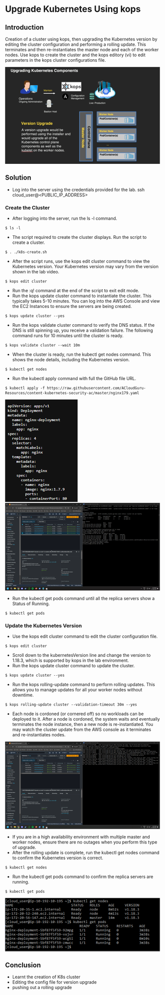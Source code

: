 # Upgrade Kubernetes Using kops
## Introduction
Creation of a cluster using kops, then upgrading the Kubernetes version by editing the cluster configuration and performing a rolling update. This terminates and then re-instantiates the master node and each of the worker nodes.
Use kops to create the cluster and the kops editory (vi) to edit parameters in the kops cluster configurations file.

![Arc](https://github.com/Kenneth7117/AWS_Projects/blob/main/Upgrade%20Kubernetes%20Using%20kops/Images/Screenshot%202024-08-17%20125101.png)

## Solution
- Log into the server using the credentials provided for the lab.
ssh cloud_user@<PUBLIC_IP_ADDRESS>
### Create the Cluster
- After logging into the server, run the ls -l command.
```
$ ls -l
```
- The script required to create the cluster displays. Run the script to create a cluster.
```
$ . ./k8s-create.sh
```
- After the script runs, use the kops edit cluster command to view the Kubernetes version. Your Kubernetes version may vary from the version shown in the lab video.
```
$ kops edit cluster
```
- Run the :q! command at the end of the script to exit edit mode.
- Run the kops update cluster command to instantiate the cluster. This typically takes 5-10 minutes. You can log into the AWS Console and view the EC2 Instances to ensure the servers are being created.
```
$ kops update cluster --yes
```
- Run the kops validate cluster command to verify the DNS status. If the DNS is still spinning up, you receive a validation failure. The following command runs for 10 minutes until the cluster is ready.
```
$ kops validate cluster --wait 10m
```
- When the cluster is ready, run the kubectl get nodes command. This shows the node details, including the Kubernetes version.
```
$ kubectl get nodes
```
- Run the kubectl apply command with full the GitHub file URL.
```
$ kubectl apply -f https://raw.githubusercontent.com/ACloudGuru-Resources/content-kubernetes-security-ac/master/nginx179.yaml
```
![github_yaml](https://github.com/Kenneth7117/AWS_Projects/blob/main/Upgrade%20Kubernetes%20Using%20kops/Images/Screenshot%202024-08-17%20123344.png)
![installing ngnix](https://github.com/Kenneth7117/AWS_Projects/blob/main/Upgrade%20Kubernetes%20Using%20kops/Images/Screenshot%202024-08-17%20113927.png)

- Run the kubectl get pods command until all the replica servers show a Status of Running.
```
$ kubectl get pods
```
### Update the Kubernetes Version

- Use the kops edit cluster command to edit the cluster configuration file.
```
$ kops edit cluster
```
- Scroll down to the kubernetesVersion line and change the version to 1.18.3, which is supported by kops in the lab environment.
- Run the kops update cluster command to update the cluster.
```
$ kops update cluster --yes
```
- Run the kops rolling-update command to perform rolling updates. This allows you to manage updates for all your worker nodes without downtime.
```
$ kops rolling-update cluster --validation-timeout 30m --yes
```
- Each node is cordoned (or cornered off) so no workloads can be deployed to it. After a node is cordoned, the system waits and eventually terminates the node instance, then a new node is re-instantiated. You may watch the cluster update from the AWS console as it terminates and re-instantiates nodes.

![rolling_updates](https://github.com/Kenneth7117/AWS_Projects/blob/main/Upgrade%20Kubernetes%20Using%20kops/Images/Screenshot%202024-08-17%20120119.png)

- If you are in a high availability environment with multiple master and worker nodes, ensure there are no outages when you perform this type of upgrade.
- After the rolling update is complete, run the kubectl get nodes command to confirm the Kubernetes version is correct.
```
$ kubectl get nodes
```
- Run the kubectl get pods command to confirm the replica servers are running.
```
$ kubectl get pods
```

![Final_review](https://github.com/Kenneth7117/AWS_Projects/blob/main/Upgrade%20Kubernetes%20Using%20kops/Images/Screenshot%202024-08-17%20121900.png)

## Conclusion
- Learnt the creation of K8s cluster
- Editing the config file for version upgrade
- pushing out a rolling upgrade

